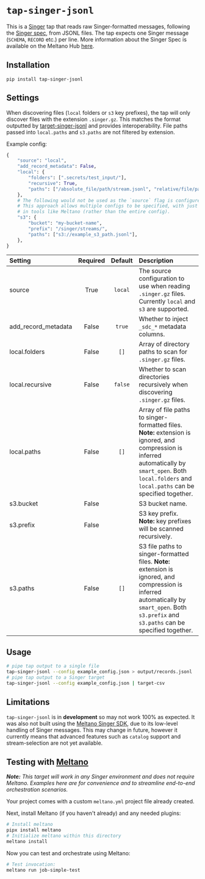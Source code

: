 # `tap-singer-jsonl`

This is a [Singer](https://singer.io) tap that reads raw Singer-formatted messages,
following the [Singer
spec](https://github.com/singer-io/getting-started/blob/master/SPEC.md), from JSONL files.
The tap expects one Singer message (`SCHEMA`, `RECORD` etc.) per line.
More information about the Singer Spec is available on the Meltano Hub [here](https://hub.meltano.com/singer/spec/).

## Installation

```shell
pip install tap-singer-jsonl
```

## Settings

When discovering files (`local` folders or `s3` key prefixes), the tap will only discover files with the extension `.singer.gz`.
This matches the format outputted by [target-singer-jsonl](https://github.com/kgpayne/target-singer-jsonl) and provides interoperability.
File paths passed into `local.paths` and `s3.paths` are not filtered by extension.

Example config:

```python
{
    "source": "local",
    "add_record_metadata": False,
    "local": {
        "folders": [".secrets/test_input/"],
        "recursive": True,
        "paths": ["/absolute_file/path/stream.jsonl", "relative/file/path/stream.singer.gz"],
    },
    # The following would not be used as the `source` flag is configured as `local` above.
    # This approach allows multiple configs to be specified, with just the flag to be overridden
    # in tools like Meltano (rather than the entire config).
    "s3": {
        "bucket": "my-bucket-name",
        "prefix": "/singer/streams/",
        "paths": ["s3://example_s3_path.jsonl"],
    },
}
```

| Setting             | Required | Default | Description                                                                                                                                                                                                 |
| :------------------ | :------: | :-----: | :---------------------------------------------------------------------------------------------------------------------------------------------------------------------------------------------------------- |
| source              |   True   | `local` | The source configuration to use when reading `.singer.gz` files. Currently `local` and `s3` are supported.                                                                                                  |
| add_record_metadata |  False   | `true`  | Whether to inject `_sdc_*` metadata columns.                                                                                                                                                                |
| local.folders       |  False   |  `[]`   | Array of directory paths to scan for `.singer.gz` files.                                                                                                                                                    |
| local.recursive     |  False   | `false` | Whether to scan directories recursively when discovering `.singer.gz` files.                                                                                                                                |
| local.paths         |  False   |  `[]`   | Array of file paths to singer-formatted files. **Note:** extension is ignored, and compression is inferred automatically by `smart_open`. Both `local.folders` and `local.paths` can be specified together. |
| s3.bucket           |  False   |         | S3 bucket name.                                                                                                                                                                                             |
| s3.prefix           |  False   |         | S3 key prefix. **Note:** key prefixes will be scanned recursively.                                                                                                                                          |
| s3.paths            |  False   |  `[]`   | S3 file paths to singer-formatted files. **Note:** extension is ignored, and compression is inferred automatically by `smart_open`. Both `s3.prefix` and `s3.paths` can be specified together.              |

## Usage

```bash
# pipe tap output to a single file
tap-singer-jsonl --config example_config.json > output/records.jsonl
# pipe tap output to a Singer target
tap-singer-jsonl --config example_config.json | target-csv
```

## Limitations

`tap-singer-jsonl` is in **development** so may not work 100% as expected.
It was also not built using the [Meltano Singer SDK](https://sdk.meltano.com/en/latest/), due to its low-level handling of Singer messages.
This may change in future, however it currently means that advanced features such as `catalog` support and stream-selection are not yet available.

## Testing with [Meltano](https://meltano.com/)

_**Note:** This target will work in any Singer environment and does not require Meltano.
Examples here are for convenience and to streamline end-to-end orchestration scenarios._

Your project comes with a custom `meltano.yml` project file already created.

Next, install Meltano (if you haven't already) and any needed plugins:

```bash
# Install meltano
pipx install meltano
# Initialize meltano within this directory
meltano install
```

Now you can test and orchestrate using Meltano:

```bash
# Test invocation:
meltano run job-simple-test
```

